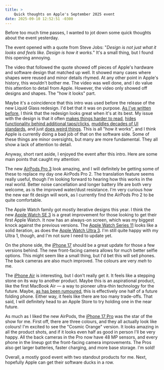 ```yaml
---
title: >
    Quick thoughts on Apple's September 2025 event
date: 2025-09-10 12:52:51 -0300
---
```


Before too much time passes, I wanted to jot down some quick thoughts about the event yesterday.

The event opened with a quote from Steve Jobs: "*Design is not just what it looks and feels like. Design is how it works.*" It's a small thing, but I found this opening annoying.

The video that followed the quote showed off pieces of Apple's hardware and software design that matched up well. It showed many cases where shapes were reused and minor details rhymed. At any other point in Apple's history, this wouldn't bother me. The video was well done, and I do value this attention to detail from Apple. However, the video only showed off designs and shapes. The "how it looks" part.

Maybe it's a coincidence that this intro was used before the release of the new Liquid Glass redesign. I'd bet that it was on purpose. [As I've written before](https://anderegg.ca/2025/07/12/grumbling-about-liquid-glass), I think that the redesign looks great when it's at its best. My issue with the design is that it often [makes things harder to read](https://mastodon.social/@BenRiceM/115151814336000940), [hides functionality behind additional taps/clicks](https://mastodon.social/@paladintom/114831566504276087), [muddles decades of UI standards](https://mastodon.social/@marioguzman/115125080951472514), and just [does weird things](https://mastodon.social/@chbeer/115146363054220735). This is all "how it works", and I think Apple is currently doing a bad job of that on the software side. Some of these things are minor oversights, but many are more fundamental. They all show a lack of attention to detail.

Anyway, short rant aside, I enjoyed the event after this intro. Here are some main points that caught my attention:

The new [AirPods Pro 3](https://www.apple.com/airpods-pro/) look amazing, and I will definitely be getting some of these to replace my day one AirPods Pro 2. The translation feature seems really useful, though I'm looking forward to hearing how this works in the real world. Better noise cancellation and longer battery life are both very welcome, as is the improved water/dust resistance. I'm very curious how the new ear fit design will work, as I currently find the AirPods Pro 2 to be quite comfortable.

The Apple Watch family got mostly iterative designs this year. I think the new [Apple Watch SE 3](https://www.apple.com/apple-watch-se-3/) is a great improvement for those looking to get their first Apple Watch. It now has an always-on screen, which was my biggest knock against the previous versions. The [Apple Watch Series 11](https://www.apple.com/apple-watch-series-11/) looks like a solid iteration, as does the [Apple Watch Ultra 3](https://www.apple.com/apple-watch-ultra-3/). I'm still quite happy with my Ultra 1, though, and I'm not sure I need to update yet.

On the phone side, the [iPhone 17](https://www.apple.com/iphone-17/) should be a great update for those a few versions behind. The new front-facing camera allows for much better selfie options. This might seem like a small thing, but I'd bet this will sell phones. The back cameras are also much improved. The colours are very *meh* to me.

The [iPhone Air](https://www.apple.com/iphone-air/) is interesting, but I don't really get it. It feels like a stepping stone on its way to another product. Maybe this is an aspirational product, like the first MacBook Air — a way to pioneer ultra-thin technology for the future. Maybe, [as has been rumoured](https://www.macrumors.com/2025/03/17/foldable-iphone-to-use-iphone-17-air-tech/), this is effectively one half of a future folding phone. Either way, it feels like there are too many trade-offs. That said, I will definitely head to an Apple Store to try holding one in the near future.

As much as I liked the new AirPods, the [iPhone 17 Pro](https://www.apple.com/iphone-17-pro/) was the star of the show for me. First off, there are three colours, and they all actually look like colours! I'm excited to see the "Cosmic Orange" version. It looks amazing in all the product shots, and if it looks even half as good in person I'll be very happy. All the back cameras in the Pro now have 48 MP sensors, and every phone in the lineup got the front-facing camera improvements. The Pros also get larger batteries, faster charging, and more base storage. I'm sold!

Overall, a mostly good event with two standout products for me. Next, hopefully Apple can get their software ducks in a row.
